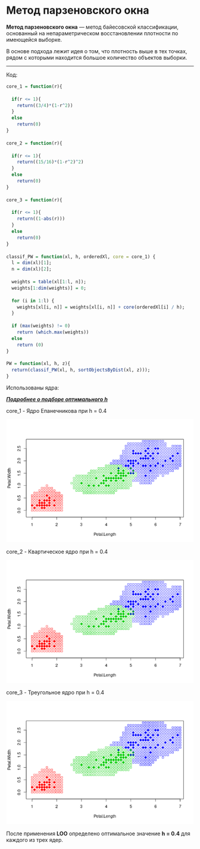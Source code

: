 # Метод парзеновского окна

**Метод парзеновского окна** — метод байесовской классификации, основанный на непараметрическом восстановлении плотности по имеющейся выборке.

В основе подхода лежит идея о том, что плотность выше в тех точках, рядом с которыми находится большое количество объектов выборки. 

---

Код:

```R
core_1 = function(r){
  
  if(r <= 1){
    return((3/4)*(1-r^2))
  }
  else
    return(0)
}

core_2 = function(r){
  
  if(r <= 1){
    return((15/16)*(1-r^2)^2)
  }
  else
    return(0)
}

core_3 = function(r){
  
  if(r <= 1){
    return((1-abs(r)))
  }
  else
    return(0)
}

classif_PW = function(xl, h, orderedXl, core = core_1) {
  l = dim(xl)[1];
  n = dim(xl)[2];
  
  weights = table(xl[1:l, n]);
  weights[1:dim(weights)] = 0;
  
  for (i in 1:l) {
    weights[xl[i, n]] = weights[xl[i, n]] + core(orderedXl[i] / h);
  }
  
  if (max(weights) != 0)
    return (which.max(weights))
  else
    return (0)
}

PW = function(xl, h, z){
  return(classif_PW(xl, h, sortObjectsByDist(xl, z)));
}
```

Использованы ядра:

[***Подробнее о подборе оптимального h***](https://github.com/Vector232/ML1/tree/master/PWLOO)

core_1 - Ядро Епанечникова при h = 0.4

![Ну нет ее и все! Отстань!](/PW/PW.png)

core_2 - Квартическое  ядро при h = 0.4

![Ну нет ее и все! Отстань!](/PW/PW2.png)

core_3 - Треугольное ядро при h = 0.4

![Ну нет ее и все! Отстань!](/PW/PW3.png)

После применения **LOO** определено оптимальное значение **h = 0.4** для каждого из трех ядер.
